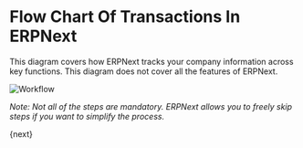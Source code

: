 <!-- add-breadcrumbs -->
# Flow Chart Of Transactions In ERPNext

This diagram covers how ERPNext tracks your company information across key
functions. This diagram does not cover all the features of ERPNext.

<img class="screenshot" alt="Workflow" src="{{docs_base_url}}/v12/assets/img/setup/overview-flow.png">

_Note: Not all of the steps are mandatory. ERPNext allows you to freely skip
steps if you want to simplify the process._

{next}
